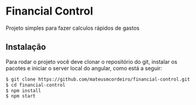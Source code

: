 # Financial Control

Projeto simples para fazer calculos rápidos de gastos

## Instalação

Para rodar o projeto você deve clonar o repositório do git, instalar os pacotes e iniciar o server local do angular, como está a seguir:
```sh
$ git clone https://github.com/mateusmcordeiro/financial-control.git
$ cd financial-control
$ npm install
$ npm start
```
